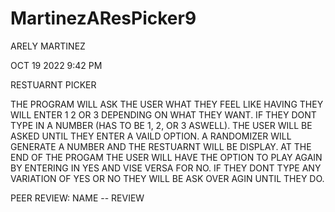 # MartinezAResPicker9
ARELY MARTINEZ 

OCT 19 2022 9:42 PM 

RESTUARNT PICKER

THE PROGRAM WILL ASK THE USER WHAT THEY FEEL LIKE HAVING THEY 
WILL ENTER 1 2 OR 3 DEPENDING ON WHAT THEY WANT. IF THEY DONT 
TYPE IN A NUMBER (HAS TO BE 1, 2, OR 3 ASWELL). THE USER WILL 
BE ASKED UNTIL THEY ENTER A VAILD OPTION. A RANDOMIZER WILL 
GENERATE A NUMBER AND THE RESTUARNT WILL BE DISPLAY. AT THE 
END OF THE PROGAM THE USER WILL HAVE THE OPTION TO PLAY AGAIN
BY ENTERING IN YES AND VISE VERSA FOR NO. IF THEY DONT TYPE ANY 
VARIATION OF YES OR NO THEY WILL BE ASK OVER AGIN UNTIL THEY DO.

PEER REVIEW: NAME -- REVIEW
